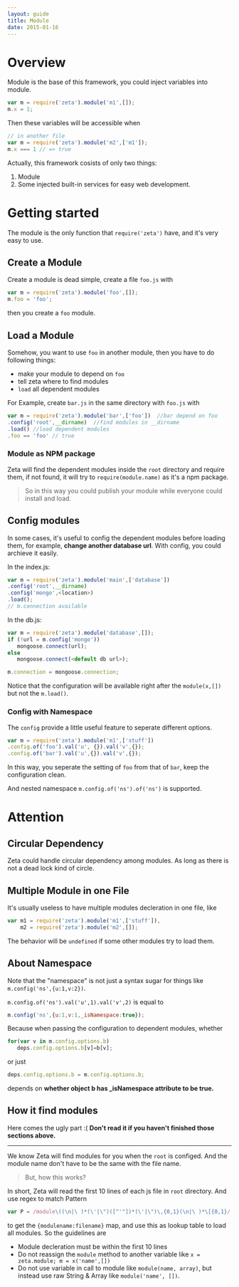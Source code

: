 ```yaml
---
layout: guide
title: Module
date: 2015-01-16
---
```


# Overview

Module is the base of this framework, you could inject variables into module.

~~~javascript
var m = require('zeta').module('m1',[]);
m.x = 1;
~~~

Then these variables will be accessible when

~~~javascript
// in another file
var m = require('zeta').module('m2',['m1']);
m.x === 1 // => true
~~~

Actually, this framework cosists of only two things:

1. Module 
2. Some injected built-in services for easy web development.


# Getting started

The module is the only function that `require('zeta')` have, and it's very easy to use.

## Create a Module

Create a module is dead simple, create a file `foo.js` with

~~~javascript
var m = require('zeta').module('foo',[]);
m.foo = 'foo';
~~~

then you create a `foo` module.


## Load a Module

Somehow, you want to use `foo` in another module, then you have to do following things:

- make your module to depend on `foo`
- tell zeta where to find modules
- `load` all dependent modules

For Example, create `bar.js` in the same directory with `foo.js` with

~~~javascript
var m = require('zeta').module('bar',['foo'])  //bar depend on foo
.config('root',__dirname)  //find modules in __dirname
.load() //load dependent modules
.foo == 'foo' // true
~~~

### Module as NPM package 

Zeta will find the dependent modules inside the `root` directory and require them, if not found, it will try to `require(module.name)` as it's a npm package. 

> So in this way you could publish your module while everyone could install and load.


## Config modules

In some cases, it's useful to config the dependent modules before loading them, for example, **change another database url**. With config, you could archieve it easily.

In the index.js:

~~~javascript
var m = require('zeta').module('main',['database'])
.config('root',__dirname)
.config('mongo',<location>)
.load();
// m.connection available
~~~

In the db.js:

~~~javascript
var m = require('zeta').module('database',[]);
if (!url = m.config('mongo'))
   mongoose.connect(url);
else
   mongoose.connect(<default db url>);

m.connection = mongoose.connection;      
~~~

Notice that the configuration will be available right after the `module(x,[])` but not the `m.load()`.

### Config with Namespace

The `config` provide a little useful feature to seperate different options. 

~~~javascript
var m = require('zeta').module('m1',['stuff'])
.config.of('foo').val('u', {}).val('v',{});
.config.of('bar').val('u',{}).val('v',{});
~~~

In this way, you seperate the setting of `foo` from that of `bar`, keep the configuration clean. 

And nested namespace `m.config.of('ns').of('ns')` is supported. 


# Attention

## Circular Dependency

Zeta could handle circular dependency among modules. As long as there is not a dead lock kind of circle.

## Multiple Module in one File

It's usually useless to have multiple modules decleration in one file, like

~~~javascript
var m1 = require('zeta').module('m1',['stuff']),
    m2 = require('zeta').module('m2',[]);
~~~

The behavior will be `undefined` if some other modules try to load them.



## About Namespace

Note that the "namespace" is not just a syntax sugar for things like `m.config('ns',{u:1,v:2})`. 


`m.config.of('ns').val('u',1).val('v',2)` is equal to 


~~~javascript
m.config('ns',{u:1,v:1,_isNamespace:true});
~~~

Because when passing the configuration to dependent modules, whether 

~~~javascript
for(var v in m.config.options.b)
   deps.config.options.b[v]=b[v];
~~~

or just

~~~javascript
deps.config.options.b = m.config.options.b;
~~~

depends on **whether object b has _isNamespace attribute to be true.** 



## How it find modules

Here comes the ugly part :(  **Don't read it if you haven't finished those sections above.**

---

We know Zeta will find modules for you when the `root` is configed. And the module name don't have to be the same with the file name.

> But, how this works?


In short, Zeta will read the first 10 lines of each js file in `root` directory. And use regex to match Pattern

~~~javascript
var P = /module\((\n|\ )*(\'|\")([^'"])*(\'|\")\,{0,1}(\n|\ )*\[{0,1}/
~~~

to get the `{modulename:filename}` map, and use this as lookup table to load all modules. So the guidelines are

- Module decleration must be within the first 10 lines
- Do not reassign the `module` method to another variable like `x = zeta.module; m = x('name',[])`
- Do not use variable in call to module like `module(name, array)`, but instead use raw String & Array like `module('name', [])`.


